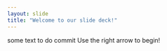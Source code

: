 ```yaml
---
layout: slide
title: "Welcome to our slide deck!"
---
```

some text to do commit
Use the right arrow to begin!
